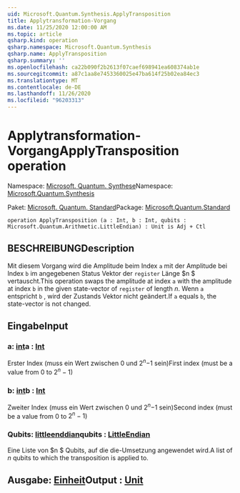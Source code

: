 ```yaml
---
uid: Microsoft.Quantum.Synthesis.ApplyTransposition
title: Applytransformation-Vorgang
ms.date: 11/25/2020 12:00:00 AM
ms.topic: article
qsharp.kind: operation
qsharp.namespace: Microsoft.Quantum.Synthesis
qsharp.name: ApplyTransposition
qsharp.summary: ''
ms.openlocfilehash: ca22b090f2b2613f07caef698941ea608374ab1e
ms.sourcegitcommit: a87c1aa8e7453360025e47ba614f25b02ea84ec3
ms.translationtype: MT
ms.contentlocale: de-DE
ms.lasthandoff: 11/26/2020
ms.locfileid: "96203313"
---
```

# <a name="applytransposition-operation"></a><span data-ttu-id="dadc7-102">Applytransformation-Vorgang</span><span class="sxs-lookup"><span data-stu-id="dadc7-102">ApplyTransposition operation</span></span>

<span data-ttu-id="dadc7-103">Namespace: [Microsoft. Quantum. Synthese](xref:Microsoft.Quantum.Synthesis)</span><span class="sxs-lookup"><span data-stu-id="dadc7-103">Namespace: [Microsoft.Quantum.Synthesis](xref:Microsoft.Quantum.Synthesis)</span></span>

<span data-ttu-id="dadc7-104">Paket: [Microsoft. Quantum. Standard](https://nuget.org/packages/Microsoft.Quantum.Standard)</span><span class="sxs-lookup"><span data-stu-id="dadc7-104">Package: [Microsoft.Quantum.Standard](https://nuget.org/packages/Microsoft.Quantum.Standard)</span></span>




```qsharp
operation ApplyTransposition (a : Int, b : Int, qubits : Microsoft.Quantum.Arithmetic.LittleEndian) : Unit is Adj + Ctl
```


## <a name="description"></a><span data-ttu-id="dadc7-105">BESCHREIBUNG</span><span class="sxs-lookup"><span data-stu-id="dadc7-105">Description</span></span>

<span data-ttu-id="dadc7-106">Mit diesem Vorgang wird die Amplitude beim Index `a` mit der Amplitude bei Index `b` im angegebenen Status Vektor der `register` Länge $n $ vertauscht.</span><span class="sxs-lookup"><span data-stu-id="dadc7-106">This operation swaps the amplitude at index `a` with the amplitude at index `b` in the given state-vector of `register` of length $n$.</span></span>  <span data-ttu-id="dadc7-107">Wenn `a` entspricht `b` , wird der Zustands Vektor nicht geändert.</span><span class="sxs-lookup"><span data-stu-id="dadc7-107">If `a` equals `b`, the state-vector is not changed.</span></span>

## <a name="input"></a><span data-ttu-id="dadc7-108">Eingabe</span><span class="sxs-lookup"><span data-stu-id="dadc7-108">Input</span></span>

### <a name="a--int"></a><span data-ttu-id="dadc7-109">a: [int](xref:microsoft.quantum.lang-ref.int)</span><span class="sxs-lookup"><span data-stu-id="dadc7-109">a : [Int](xref:microsoft.quantum.lang-ref.int)</span></span>

<span data-ttu-id="dadc7-110">Erster Index (muss ein Wert zwischen 0 und $2 ^ n-$1 sein)</span><span class="sxs-lookup"><span data-stu-id="dadc7-110">First index (must be a value from 0 to $2^n - 1$)</span></span>


### <a name="b--int"></a><span data-ttu-id="dadc7-111">b: [int](xref:microsoft.quantum.lang-ref.int)</span><span class="sxs-lookup"><span data-stu-id="dadc7-111">b : [Int](xref:microsoft.quantum.lang-ref.int)</span></span>

<span data-ttu-id="dadc7-112">Zweiter Index (muss ein Wert zwischen 0 und $2 ^ n-$1 sein)</span><span class="sxs-lookup"><span data-stu-id="dadc7-112">Second index (must be a value from 0 to $2^n - 1$)</span></span>


### <a name="qubits--littleendian"></a><span data-ttu-id="dadc7-113">Qubits: [littleenddian](xref:Microsoft.Quantum.Arithmetic.LittleEndian)</span><span class="sxs-lookup"><span data-stu-id="dadc7-113">qubits : [LittleEndian](xref:Microsoft.Quantum.Arithmetic.LittleEndian)</span></span>

<span data-ttu-id="dadc7-114">Eine Liste von $n $ Qubits, auf die die-Umsetzung angewendet wird.</span><span class="sxs-lookup"><span data-stu-id="dadc7-114">A list of $n$ qubits to which the transposition is applied to.</span></span>



## <a name="output--unit"></a><span data-ttu-id="dadc7-115">Ausgabe: [Einheit](xref:microsoft.quantum.lang-ref.unit)</span><span class="sxs-lookup"><span data-stu-id="dadc7-115">Output : [Unit](xref:microsoft.quantum.lang-ref.unit)</span></span>


